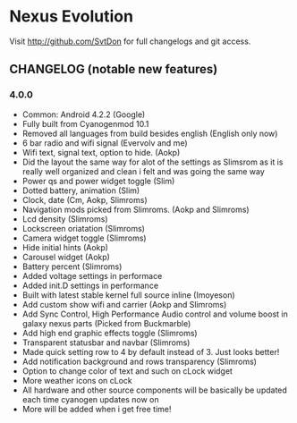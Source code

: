 Nexus Evolution
===============

Visit http://github.com/SvtDon for full changelogs and git access.

CHANGELOG (notable new features)
---------

### 4.0.0
* Common: Android 4.2.2 (Google)
* Fully built from Cyanogenmod 10.1
* Removed all languages from build besides english (English only now)
* 6 bar radio and wifi signal (Evervolv and me)
* Wifi text, signal text, option to hide. (Aokp)
* Did the layout the same way for alot of the settings as Slimsrom as it is really well organized and clean i felt and was going the same way
* Power qs and power widget toggle (Slim)
* Dotted battery, animation (Slim)
* Clock, date (Cm, Aokp, Slimroms)
* Navigation mods picked from Slimroms. (Aokp and Slimroms)
* Lcd density (Slimroms)
* Lockscreen oriatation (Slimroms)
* Camera widget toggle (Slimroms)
* Hide initial hints (Aokp)
* Carousel widget (Aokp)
* Battery percent (Slimroms)
* Added voltage settings in performace
* Added init.D settings in performance
* Built with latest stable kernel full source inline (Imoyeson)
* Add custom show wifi and carrier (Aokp and Slimroms)
* Add Sync Control, High Performance Audio control and volume boost in galaxy nexus parts (Picked from Buckmarble)
* Add high end graphic effects toggle (Slimroms)
* Transparent statusbar and navbar (Slimroms)
* Made quick setting row to 4 by default instead of 3. Just looks better!
* Add notification background and rows transparency (Slimroms)
* Option to change color of text and such on cLock widget
* More weather icons on cLock
* All hardware and other source components will be basically be updated each time cyanogen updates now on
* More will be added when i get free time! 
